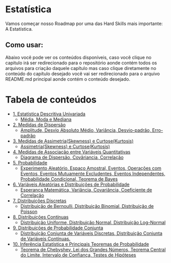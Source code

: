 <h1>Estatística</h1>
<p>Vamos começar nosso Roadmap por uma das Hard Skills mais importante: A Estatística. </p>

<h2>Como usar:</h2>
<p>Abaixo você pode ver os conteúdos disponíveis, caso você clique no capitulo irá ser redirecionado para o repositório aonde contém todos os arquivos para criação daquele capítulo mas caso clique diretamente no conteúdo do capítulo desejado você vai ser redirecionado para o arquivo README.md principal aonde contém o conteúdo desejado.</p>

<h1>Tabela de conteúdos</h1>
<ul>
   <li><a href="https://github.com/Math-Muniz/Data-Roadmap/tree/main/Data-Science-Roadmap/Estatistica/1.Estatistica-Descritiva-Univariada">1. Estatística Descritiva Univariada</a>
       <ul>
           <li><a href="https://github.com/Math-Muniz/Data-Roadmap/blob/main/Data-Science-Roadmap/Estatistica/1.Estatistica-Descritiva-Univariada/README.md">Média, Moda e Mediana</a></li>
       </ul>
   </li>
   <li><a href="https://github.com/Math-Muniz/Data-Roadmap/tree/main/Data-Science-Roadmap/Estatistica/2.Medidas-de-dispersao">2. Medidas de Dispersão</a>
       <ul>
           <li><a href="https://github.com/Math-Muniz/Data-Roadmap/blob/main/Data-Science-Roadmap/Estatistica/2.Medidas-de-dispersao/README.md">Amplitude, Desvio Absoluto Médio, Variância, Desvio-padrão, Erro-padrão</a></li>
       </ul>
   </li>
   <li><a href="https://github.com/Math-Muniz/Data-Roadmap/tree/main/Data-Science-Roadmap/Estatistica/3.Medidas-de-Assimetria-e-Curtose">3. Medidas de Assimetria(Skewness) e Curtose(Kurtosis)</a>
       <ul>
           <li><a href="https://github.com/Math-Muniz/Data-Roadmap/blob/main/Data-Science-Roadmap/Estatistica/3.Medidas-de-Assimetria-e-Curtose/README.md">Assimetria(Skewness) e Curtose(Kurtosis)</a></li>
       </ul>
   </li>
   <li><a href="https://github.com/Math-Muniz/Data-Roadmap/tree/main/Data-Science-Roadmap/Estatistica/4.Medidas-de-Associacao-entre-Variaveis-Quantitativas">4. Medidas de Associação entre Variáveis Quantitativas</a>
       <ul>
           <li><a href="https://github.com/Math-Muniz/Data-Roadmap/blob/main/Data-Science-Roadmap/Estatistica/4.Medidas-de-Associacao-entre-Variaveis-Quantitativas/README.md">Diagrama de Dispersão, Covâriancia, Correlação</a></li>
       </ul>
   </li>
   <li><a href="https://github.com/Math-Muniz/Data-Roadmap/tree/main/Data-Science-Roadmap/Estatistica/5.Probabilidade">5. Probabilidade</a>
       <ul>
           <li><a href="https://github.com/Math-Muniz/Data-Roadmap/blob/main/Data-Science-Roadmap/Estatistica/5.Probabilidade/README.md">Experimento Aleatório, Espaço Amostral, Eventos, Operações com Eventos, Eventos Mutuamente Excludentes, Eventos Independentes, Probabilidade Condicional, Teorema de Bayes</a></li>
       </ul>
   </li>
   <li><a href="https://github.com/Math-Muniz/Data-Roadmap/tree/main/Data-Science-Roadmap/Estatistica/6.Variaveis-Aleatorias-e-Distribuicoes-de-Probabilidade">6. Variáveis Aleatórias e Distribuições de Probabilidade</a>
       <ul>
           <li><a href="https://github.com/Math-Muniz/Data-Roadmap/blob/main/Data-Science-Roadmap/Estatistica/6.Variaveis-Aleatorias-e-Distribuicoes-de-Probabilidade/README.md">Esperança Matemática, Variância, Covariância, Coeficiente de Correlação</a></li>
       </ul>
   </li>
   <li><a href="https://github.com/Math-Muniz/Data-Roadmap/tree/main/Data-Science-Roadmap/Estatistica/7.Distribuicoes-Discretas">7. Distribuições Discretas</a>
       <ul>
           <li><a href="https://github.com/Math-Muniz/Data-Roadmap/blob/main/Data-Science-Roadmap/Estatistica/7.Distribuicoes-Discretas/README.md">Distribuição de Bernoulli, Distribuição Binomial, Distribuição de Poisson</a></li>
       </ul>
   </li>
   <li><a href="https://github.com/Math-Muniz/Data-Roadmap/tree/main/Data-Science-Roadmap/Estatistica/8.Distribuicoes-Continuas">8. Distribuições Contínuas</a>
       <ul>
           <li><a href="https://github.com/Math-Muniz/Data-Roadmap/blob/main/Data-Science-Roadmap/Estatistica/8.Distribuicoes-Continuas/README.md">Distribuição Uniforme, Distribuição Normal, Distribuição Log-Normal</a></li>
       </ul>
   </li>
   <li><a href="https://github.com/Math-Muniz/Data-Roadmap/tree/main/Data-Science-Roadmap/Estatistica/9.Distribuicoes-de-Probabilidade-Conjunta">9. Distribuições de Probabilidade Conjunta</a>
       <ul>
           <li><a href="https://github.com/Math-Muniz/Data-Roadmap/blob/main/Data-Science-Roadmap/Estatistica/9.Distribuicoes-de-Probabilidade-Conjunta/README.md">Distribuição Conjunta de Variáveis Discretas, Distribuição Conjunta de Variáveis Contínuas.</a></li>
       </ul>
   </li>
   <li><a href="https://github.com/Math-Muniz/Data-Roadmap/tree/main/Data-Science-Roadmap/Estatistica/10.Inferencia-Estatistica-e-Principais-Teoremas-de-Probabilidade">10. Inferência Estatística e Principais Teoremas de Probabilidade</a>
       <ul>
           <li><a href="https://github.com/Math-Muniz/Data-Roadmap/blob/main/Data-Science-Roadmap/Estatistica/10.Inferencia-Estatistica-e-Principais-Teoremas-de-Probabilidade/README.md">Teorema de Chebyshev, Lei dos Grandes Números, Teorema Central do Limite, Intervalo de Confiança, Testes de Hipóteses</a></li>
       </ul>
   </li>
</ul>
